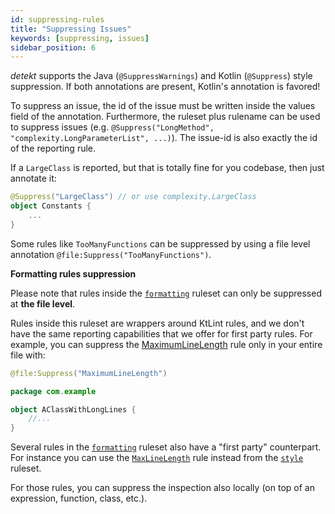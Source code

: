 ```yaml
---
id: suppressing-rules
title: "Suppressing Issues"
keywords: [suppressing, issues]
sidebar_position: 6
---
```


_detekt_ supports the Java (`@SuppressWarnings`) and Kotlin (`@Suppress`) style suppression. 
If both annotations are present, Kotlin's annotation is favored! 

To suppress an issue, the id of the issue must be written inside the values field of the annotation.
Furthermore, the ruleset plus rulename can be used to suppress issues (e.g. `@Suppress("LongMethod", "complexity.LongParameterList", ...)`).
The issue-id is also exactly the id of the reporting rule.

If a `LargeClass` is reported, but that is totally fine for you codebase, then just annotate it:

```kotlin
@Suppress("LargeClass") // or use complexity.LargeClass
object Constants {
    ...
}
```

Some rules like `TooManyFunctions` can be suppressed by using a file level annotation `@file:Suppress("TooManyFunctions")`.

**Formatting rules suppression**

Please note that rules inside the [`formatting`](../rules/formatting.md) ruleset can only be suppressed at **the file level**.

Rules inside this ruleset are wrappers around KtLint rules, and we don't have the same reporting capabilities that we offer for first party rules. For example, you can suppress the [MaximumLineLength](../rules/formatting.md#maximumlinelength) rule only in your entire file with:

```kotlin
@file:Suppress("MaximumLineLength")

package com.example

object AClassWithLongLines {
    //...
}
```

Several rules in the [`formatting`](../rules/formatting.md) ruleset also have a "first party" counterpart. For instance you can use the [`MaxLineLength`](../rules/style.md#maxlinelength) rule instead from the [`style`](../rules/style.md) ruleset.

For those rules, you can suppress the inspection also locally (on top of an expression, function, class, etc.).
